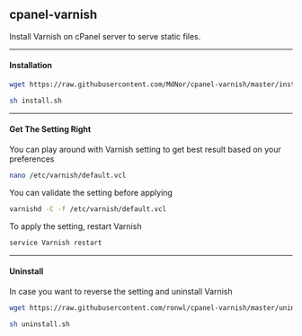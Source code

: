## cpanel-varnish

Install Varnish on cPanel server to serve static files.

---

#### Installation

````bash
wget https://raw.githubusercontent.com/MdNor/cpanel-varnish/master/install.sh
````

````bash
sh install.sh
````

---

#### Get The Setting Right

You can play around with Varnish setting to get best result based on your preferences
````bash
nano /etc/varnish/default.vcl
````

You can validate the setting before applying
````bash
varnishd -C -f /etc/varnish/default.vcl
````

To apply the setting, restart Varnish
````bash
service Varnish restart
````

---

#### Uninstall

In case you want to reverse the setting and uninstall Varnish

````bash
wget https://raw.githubusercontent.com/ronwl/cpanel-varnish/master/uninstall.sh
````

````bash
sh uninstall.sh
````
